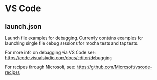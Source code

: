 # VS Code

## launch.json
Launch file examples for debugging. Currently contains examples for launching single file debug sessions for mocha tests and tap tests.

For more info on debugging via VS Code see: https://code.visualstudio.com/docs/editor/debugging

For recipes through Microsoft, see: https://github.com/Microsoft/vscode-recipes
